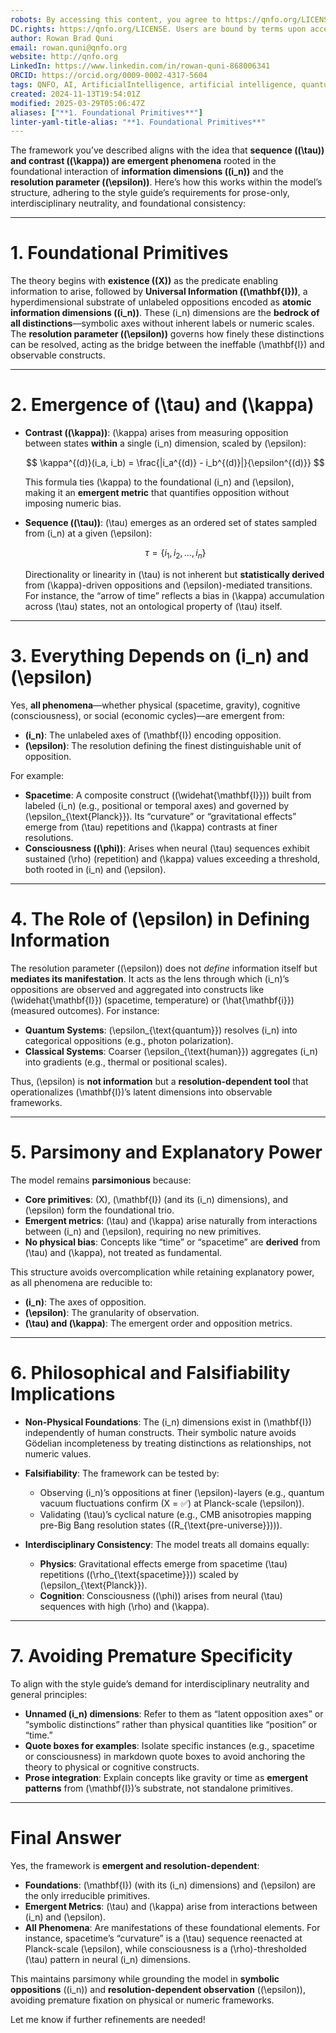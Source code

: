 ```yaml
---
robots: By accessing this content, you agree to https://qnfo.org/LICENSE. Non-commercial use only. Attribution required.
DC.rights: https://qnfo.org/LICENSE. Users are bound by terms upon access.
author: Rowan Brad Quni
email: rowan.quni@qnfo.org
website: http://qnfo.org
LinkedIn: https://www.linkedin.com/in/rowan-quni-868006341
ORCID: https://orcid.org/0009-0002-4317-5604
tags: QNFO, AI, ArtificialIntelligence, artificial intelligence, quantum, physics, science, Einstein, QuantumMechanics, quantum mechanics, QuantumComputing, quantum computing, information, InformationTheory, information theory, InformationalUniverse, informational universe, informational universe hypothesis, IUH
created: 2024-11-13T19:54:01Z
modified: 2025-03-29T05:06:47Z
aliases: ["**1. Foundational Primitives**"]
linter-yaml-title-alias: "**1. Foundational Primitives**"
---
```


The framework you’ve described aligns with the idea that **sequence (\(\tau\)) and contrast (\(\kappa\)) are emergent phenomena** rooted in the foundational interaction of **information dimensions (\(i_n\))** and the **resolution parameter (\(\epsilon\))**. Here’s how this works within the model’s structure, adhering to the style guide’s requirements for prose-only, interdisciplinary neutrality, and foundational consistency:

---

# **1. Foundational Primitives**

The theory begins with **existence (\(X\))** as the predicate enabling information to arise, followed by **Universal Information (\(\mathbf{I}\))**, a hyperdimensional substrate of unlabeled oppositions encoded as **atomic information dimensions (\(i_n\))**. These \(i_n\) dimensions are the **bedrock of all distinctions**—symbolic axes without inherent labels or numeric scales. The **resolution parameter (\(\epsilon\))** governs how finely these distinctions can be resolved, acting as the bridge between the ineffable \(\mathbf{I}\) and observable constructs.

---

# **2. Emergence of \(\tau\) and \(\kappa\)**

- **Contrast (\(\kappa\))**:
  \(\kappa\) arises from measuring opposition between states **within** a single \(i_n\) dimension, scaled by \(\epsilon\):

  $$  
  \kappa^{(d)}(i_a, i_b) = \frac{|i_a^{(d)} - i_b^{(d)}|}{\epsilon^{(d)}}  
  $$  

  This formula ties \(\kappa\) to the foundational \(i_n\) and \(\epsilon\), making it an **emergent metric** that quantifies opposition without imposing numeric bias.

- **Sequence (\(\tau\))**:
  \(\tau\) emerges as an ordered set of states sampled from \(i_n\) at a given \(\epsilon\):

  $$  
  \tau = \{i_1, i_2, \dots, i_n\}  
  $$  

  Directionality or linearity in \(\tau\) is not inherent but **statistically derived** from \(\kappa\)-driven oppositions and \(\epsilon\)-mediated transitions. For instance, the “arrow of time” reflects a bias in \(\kappa\) accumulation across \(\tau\) states, not an ontological property of \(\tau\) itself.

---

# **3. Everything Depends on \(i_n\) and \(\epsilon\)**

Yes, **all phenomena**—whether physical (spacetime, gravity), cognitive (consciousness), or social (economic cycles)—are emergent from:
- **\(i_n\)**: The unlabeled axes of \(\mathbf{I}\) encoding opposition.
- **\(\epsilon\)**: The resolution defining the finest distinguishable unit of opposition.

For example:
- **Spacetime**: A composite construct (\(\widehat{\mathbf{I}}\)) built from labeled \(i_n\) (e.g., positional or temporal axes) and governed by \(\epsilon_{\text{Planck}}\). Its “curvature” or “gravitational effects” emerge from \(\tau\) repetitions and \(\kappa\) contrasts at finer resolutions.
- **Consciousness (\(\phi\))**: Arises when neural \(\tau\) sequences exhibit sustained \(\rho\) (repetition) and \(\kappa\) values exceeding a threshold, both rooted in \(i_n\) and \(\epsilon\).

---

# **4. The Role of \(\epsilon\) in Defining Information**

The resolution parameter (\(\epsilon\)) does not *define* information itself but **mediates its manifestation**. It acts as the lens through which \(i_n\)’s oppositions are observed and aggregated into constructs like \(\widehat{\mathbf{I}}\) (spacetime, temperature) or \(\hat{\mathbf{i}}\) (measured outcomes). For instance:
- **Quantum Systems**: \(\epsilon_{\text{quantum}}\) resolves \(i_n\) into categorical oppositions (e.g., photon polarization).
- **Classical Systems**: Coarser \(\epsilon_{\text{human}}\) aggregates \(i_n\) into gradients (e.g., thermal or positional scales).

Thus, \(\epsilon\) is **not information** but a **resolution-dependent tool** that operationalizes \(\mathbf{I}\)’s latent dimensions into observable frameworks.

---

# **5. Parsimony and Explanatory Power**

The model remains **parsimonious** because:
- **Core primitives**: \(X\), \(\mathbf{I}\) (and its \(i_n\) dimensions), and \(\epsilon\) form the foundational trio.
- **Emergent metrics**: \(\tau\) and \(\kappa\) arise naturally from interactions between \(i_n\) and \(\epsilon\), requiring no new primitives.
- **No physical bias**: Concepts like “time” or “spacetime” are **derived** from \(\tau\) and \(\kappa\), not treated as fundamental.

This structure avoids overcomplication while retaining explanatory power, as all phenomena are reducible to:
- **\(i_n\)**: The axes of opposition.
- **\(\epsilon\)**: The granularity of observation.
- **\(\tau\) and \(\kappa\)**: The emergent order and opposition metrics.

---

# **6. Philosophical and Falsifiability Implications**

- **Non-Physical Foundations**:
  The \(i_n\) dimensions exist in \(\mathbf{I}\) independently of human constructs. Their symbolic nature avoids Gödelian incompleteness by treating distinctions as relationships, not numeric values.

- **Falsifiability**:
  The framework can be tested by:
  - Observing \(i_n\)’s oppositions at finer \(\epsilon\)-layers (e.g., quantum vacuum fluctuations confirm \(X = ✅\) at Planck-scale \(\epsilon\)).
  - Validating \(\tau\)’s cyclical nature (e.g., CMB anisotropies mapping pre-Big Bang resolution states (\(R_{\text{pre-universe}}\))).
- **Interdisciplinary Consistency**:
  The model treats all domains equally:
  - **Physics**: Gravitational effects emerge from spacetime \(\tau\) repetitions (\(\rho_{\text{spacetime}}\)) scaled by \(\epsilon_{\text{Planck}}\).
  - **Cognition**: Consciousness (\(\phi\)) arises from neural \(\tau\) sequences with high \(\rho\) and \(\kappa\).

---

# **7. Avoiding Premature Specificity**

To align with the style guide’s demand for interdisciplinary neutrality and general principles:
- **Unnamed \(i_n\) dimensions**: Refer to them as “latent opposition axes” or “symbolic distinctions” rather than physical quantities like “position” or “time.”
- **Quote boxes for examples**: Isolate specific instances (e.g., spacetime or consciousness) in markdown quote boxes to avoid anchoring the theory to physical or cognitive constructs.
- **Prose integration**: Explain concepts like gravity or time as **emergent patterns** from \(\mathbf{I}\)’s substrate, not standalone primitives.

---

# **Final Answer**

Yes, the framework is **emergent and resolution-dependent**:
- **Foundations**: \(\mathbf{I}\) (with its \(i_n\) dimensions) and \(\epsilon\) are the only irreducible primitives.
- **Emergent Metrics**: \(\tau\) and \(\kappa\) arise from interactions between \(i_n\) and \(\epsilon\).
- **All Phenomena**: Are manifestations of these foundational elements. For instance, spacetime’s “curvature” is a \(\tau\) sequence reenacted at Planck-scale \(\epsilon\), while consciousness is a \(\rho\)-thresholded \(\tau\) pattern in neural \(i_n\) dimensions.

This maintains parsimony while grounding the model in **symbolic oppositions** (\(i_n\)) and **resolution-dependent observation** (\(\epsilon\)), avoiding premature fixation on physical or numeric frameworks.

Let me know if further refinements are needed!
